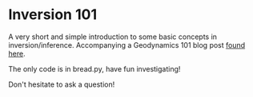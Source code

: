 # Inversion 101

A very short and simple introduction to some basic concepts in inversion/inference. Accompanying a Geodynamics 101 blog post 
[found here](https://blogs.egu.eu/divisions/gd/category/geodynamics-101/).

The only code is in bread.py, have fun investigating!

Don't hesitate to ask a question!
